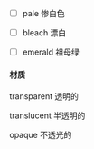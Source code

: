 * [ ] pale                                        惨白色
* [ ] bleach                                     漂白
* [ ] emerald                                   祖母绿



#### 材质

 transparent                    透明的

translucent                       半透明的

opaque                            不透光的

